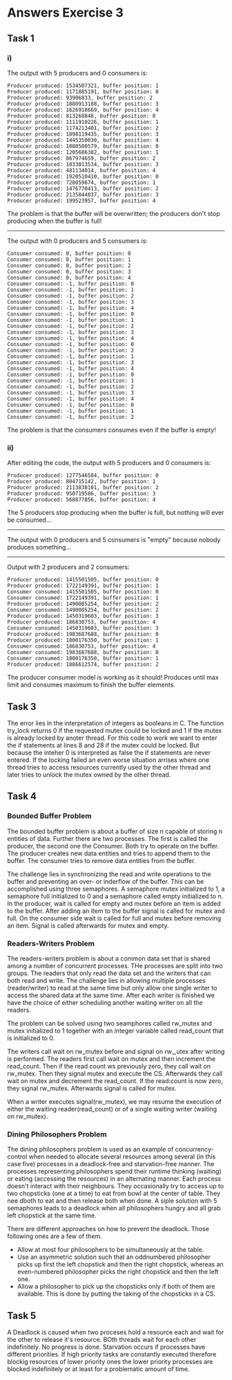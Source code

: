 # Answers Exercise 3

## Task 1

### i)

The output with 5 producers and 0 consumers is:

```
Producer produced: 1534507321, buffer position: 1 
Producer produced: 1171885191, buffer position: 0 
Producer produced: 93906833, buffer position: 2 
Producer produced: 1880913188, buffer position: 3 
Producer produced: 1626918669, buffer position: 4 
Producer produced: 813268848, buffer position: 0 
Producer produced: 1111910226, buffer position: 1 
Producer produced: 1174213401, buffer position: 2 
Producer produced: 1898119435, buffer position: 3 
Producer produced: 1445350030, buffer position: 4 
Producer produced: 1080500579, buffer position: 0 
Producer produced: 1205686382, buffer position: 1 
Producer produced: 867974659, buffer position: 2 
Producer produced: 1033013534, buffer position: 3 
Producer produced: 481134014, buffer position: 4 
Producer produced: 1920510410, buffer position: 0 
Producer produced: 728059674, buffer position: 1 
Producer produced: 1476770413, buffer position: 2 
Producer produced: 2135844037, buffer position: 3 
Producer produced: 199523957, buffer position: 4 
```

The problem is that the buffer will be overwritten; the producers don't stop producing when the buffer is full!

---

The output with 0 producers and 5 consumers is:

```
Consumer consumed: 0, buffer position: 0 
Consumer consumed: 0, buffer position: 1 
Consumer consumed: 0, buffer position: 2 
Consumer consumed: 0, buffer position: 3 
Consumer consumed: 0, buffer position: 4 
Consumer consumed: -1, buffer position: 0 
Consumer consumed: -1, buffer position: 1 
Consumer consumed: -1, buffer position: 2 
Consumer consumed: -1, buffer position: 3 
Consumer consumed: -1, buffer position: 4 
Consumer consumed: -1, buffer position: 0 
Consumer consumed: -1, buffer position: 1 
Consumer consumed: -1, buffer position: 2 
Consumer consumed: -1, buffer position: 3 
Consumer consumed: -1, buffer position: 4 
Consumer consumed: -1, buffer position: 0 
Consumer consumed: -1, buffer position: 2 
Consumer consumed: -1, buffer position: 1 
Consumer consumed: -1, buffer position: 3 
Consumer consumed: -1, buffer position: 4 
Consumer consumed: -1, buffer position: 0 
Consumer consumed: -1, buffer position: 1 
Consumer consumed: -1, buffer position: 2 
Consumer consumed: -1, buffer position: 3 
Consumer consumed: -1, buffer position: 4 
Consumer consumed: -1, buffer position: 0 
Consumer consumed: -1, buffer position: 1 
Consumer consumed: -1, buffer position: 2 
```

The problem is that the consumers consumes even if the buffer is empty!

### ii)

After editing the code, the output with 5 producers and 0 consumers is:

```
Producer produced: 1277546584, buffer position: 0 
Producer produced: 804715142, buffer position: 1 
Producer produced: 2113838101, buffer position: 2 
Producer produced: 950719586, buffer position: 3 
Producer produced: 568877856, buffer position: 4 
```

The 5 producers stop producing when the buffer is full, but nothing will ever be consumed...

---

The output with 0 producers and 5 consumers is "empty" because nobody produces something...

---

Output with 2 producers and 2 consumers:

```
Producer produced: 1415501505, buffer position: 0 
Producer produced: 1722149391, buffer position: 1 
Consumer consumed: 1415501505, buffer position: 0 
Consumer consumed: 1722149391, buffer position: 1 
Producer produced: 1490085254, buffer position: 2 
Consumer consumed: 1490085254, buffer position: 2 
Producer produced: 1450319603, buffer position: 3 
Producer produced: 186830753, buffer position: 4 
Consumer consumed: 1450319603, buffer position: 3 
Producer produced: 1983687688, buffer position: 0 
Producer produced: 1800176350, buffer position: 1 
Consumer consumed: 186830753, buffer position: 4 
Consumer consumed: 1983687688, buffer position: 0 
Consumer consumed: 1800176350, buffer position: 1 
Producer produced: 1886612574, buffer position: 2 
```

The producer consumer model is working as it should! Produces until max limit and consumes maximum to finish the buffer elements.

## Task 3

The error lies in the interpretation of integers as booleans in C. The function try_lock returns 0 if the requested mutex could be locked and 1 if the mutex is already locked by anoter thread.
For this code to work we want to enter the if statements at lines 8 and 28 if the mutex could be locked. But because the inteher 0 is interpreted as false the if statements are never entered.
If the locking failed an even worse situation arrises where one thread tries to access resources currently used by the other thread and later tries to unlock the mutex owned by the other thread.

## Task 4

### Bounded Buffer Problem

The bounded buffer problem is about a buffer of size n capable of storing n entities of data. Further there are two processes. The first is called the producer, the second one the Consumer.
Both try to operate on the buffer. The producer creates new data entities and tries to append them to the buffer. The consumer tries to remove data entities from the buffer.

The challenge lies in synchronizing the read and write operations to the buffer and preventing an over- or inderflow of the buffer.
This can be accomplished using three semaphores. A semaphore mutex initialized to 1, a semaphore full initialized to 0 and a semaphore called empty initialized to n. In the producer, wait is called for empty and mutex before an item is added to the buffer. After adding an item to the buffer signal is called for mutex and full. On the consumer side wait is called for full and mutex before removing an item. Signal is called afterwards for mutex and empty.

### Readers-Writers Problem

The readers-writers problem is about a common data set that is shared among a number of concurrent processes. THe processes are split into two groups. The readers that only read the data set and the writers that can both read and write. The challenge lies in allowing multiple processes (reader/writer) to read at the same time but only allow one single writer to access the shared data at the same time. After each writer is finished we have the choice of either scheduling another waiting writer on all the readers.

The problem can be solved using two seamphores called rw_mutex and mutex initialized to 1 together with an integer variable called read_count that is initialized to 0.

The writers call wait on rw_mutex before and signal on rw_,utex after writing is performed.
The readers first call wait on mutex and then increment the read_count. Then if the read count ws previously zero, they call wait on rw_mutex. Then they signal mutex and execute the CS. Afterwards they call wait on mutex and decrement the read_count. If the read:count is now zero, they signal rw_mutex.
Afterwards signal is called for mutex.

When a writer executes signal(rw_mutex), we may resume the execution of either the waiting reader(read_count) or of a single waiting writer (waiting on rw_mutex).

### Dining Philosophers Problem

The dining philosophers problem is used as an example of concurrency-control when needed to allocate several resources among several (in this case five) processes in a deadlock-free and starvation-free manner. The processes representing philosophers spend their runtime thinking (waiting) or eating (accessing the resources) in an alternating manner. Each process doesn't interact with their neighbours. They occasionally try to access up to two chopsticks (one at a time) to eat from bowl at the center of table. They nee dboth to eat and then release both when done. A siple solution with 5 semaphores leads to a deadlock when all philosophers hungry and all grab left chopstick at the same time.

There are different approaches on how to prevent the deadlock. Those following ones are a few of them.

- Allow at most four philosophers to be simultaneously at the table.
- Use an asymmetric solution such that an oddnumbered philosopher picks up first the left chopstick and then the right chopstick, whereas an even-numbered philosopher picks the right chopstick and then the left one.
- Allow a philosopher to pick up the chopsticks only if both of them are available. This is done by putting the taking of the chopsticks in a CS.

## Task 5

A Deadlock is caused when two proceses hold a resource each and wait for the other to release it's resource. BOth threads wait for each other indefinitely. No progress is done.
Starvation occurs if processes have different priorities. If high priority tasks are constantly executed therefore blockig resources of lower priority ones the lower priority processes are blocked indefinitely or at least for a problematic amount of time.
